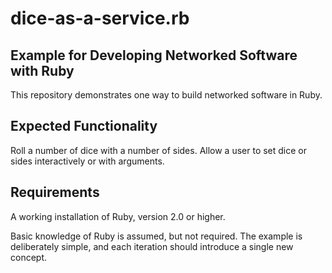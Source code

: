 dice-as-a-service.rb
=================

Example for Developing Networked Software with Ruby
---------------------------------------------------

This repository demonstrates one way to build networked software in Ruby.

Expected Functionality
----------------------

Roll a number of dice with a number of sides.
Allow a user to set dice or sides interactively or with arguments.

Requirements
------------

A working installation of Ruby, version 2.0 or higher.

Basic knowledge of Ruby is assumed, but not required. The example is deliberately simple, and each iteration should introduce a single new concept.
